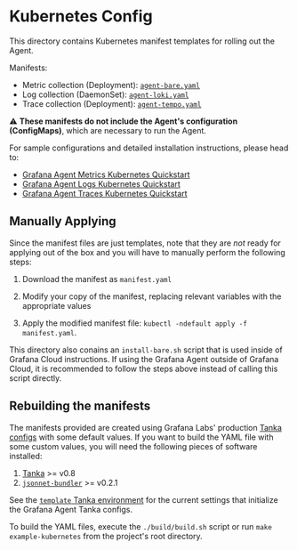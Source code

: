 # Kubernetes Config

This directory contains Kubernetes manifest templates for rolling out the Agent.

Manifests:

- Metric collection (Deployment): [`agent-bare.yaml`](./agent-bare.yaml)
- Log collection (DaemonSet): [`agent-loki.yaml`](./agent-loki.yaml)
- Trace collection (Deployment): [`agent-tempo.yaml`](./agent-tempo.yaml)

⚠️  **These manifests do not include the Agent's configuration (ConfigMaps)**,
which are necessary to run the Agent.

For sample configurations and detailed installation instructions, please head to:

- [Grafana Agent Metrics Kubernetes Quickstart](https://grafana.com/docs/grafana-cloud/quickstart/agent-k8s/k8s_agent_metrics/)
- [Grafana Agent Logs Kubernetes Quickstart](https://grafana.com/docs/grafana-cloud/quickstart/agent-k8s/k8s_agent_logs/)
- [Grafana Agent Traces Kubernetes Quickstart](https://grafana.com/docs/grafana-cloud/quickstart/agent-k8s/k8s_agent_traces/)

## Manually Applying

Since the manifest files are just templates, note that they are *not* ready for
applying out of the box and you will have to manually perform the following steps:

1. Download the manifest as `manifest.yaml`

2. Modify your copy of the manifest, replacing relevant variables with the appropriate values

3. Apply the modified manifest file: `kubectl -ndefault apply -f manifest.yaml`.

This directory also conains an `install-bare.sh` script that is used inside of
Grafana Cloud instructions. If using the Grafana Agent outside of Grafana Cloud,
it is recommended to follow the steps above instead of calling this script
directly.

## Rebuilding the manifests

The manifests provided are created using Grafana Labs' production
[Tanka configs](../tanka/grafana-agent) with some default values. If you want to
build the YAML file with some custom values, you will need the following pieces
of software installed:

1. [Tanka](https://github.com/grafana/tanka) >= v0.8
2. [`jsonnet-bundler`](https://github.com/jsonnet-bundler/jsonnet-bundler) >= v0.2.1

See the [`template` Tanka environment](./build/templates) for the current
settings that initialize the Grafana Agent Tanka configs.

To build the YAML files, execute the `./build/build.sh` script or run `make example-kubernetes`
from the project's root directory.
